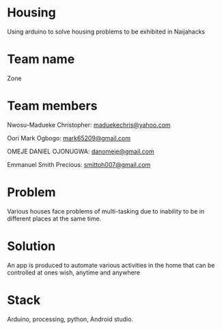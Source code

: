 # Housing
Using arduino to solve housing problems to be exhibited in Naijahacks
# Team name
 Zone
# Team members
 Nwosu-Madueke Christopher:
 maduekechris@yahoo.com

 Oori Mark Ogbogo: 
 mark65209@gmail.com 

 OMEJE DANIEL OJONUGWA: 
 danomeje@gmail.com

 Emmanuel Smith Precious: 
 smittoh007@gmail.com
# Problem
  Various houses face problems of multi-tasking due to inability to be in different places at the same time. 
# Solution
  An app is produced to automate various activities in the home that can be controlled at ones wish, anytime and anywhere
# Stack
  Arduino, processing, python, Android studio. 
